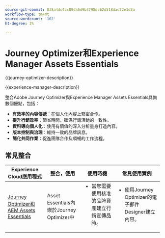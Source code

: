 ```yaml
---
source-git-commit: 838a4dc4cc89da5d9b3798dc62d518dac22e1d3a
workflow-type: tm+mt
source-wordcount: '102'
ht-degree: 3%

---
```



# Journey Optimizer和Experience Manager Assets Essentials

{{journey-optimizer-description}}

{{experience-manager-description}}

整合Adobe Journey Optimizer與Experience Manager Assets Essentials具備數個優點，包括：

+ **有效率的內容傳遞**：在個人化內容上緊密合作。
+ **提升行銷效率**：節省時間，確保行銷活動的一致性。
+ **資料導向個人化**：使用有價值的深入分析量身打造內容。
+ **版本控制與治理**：維持一致的品牌訊息。
+ **簡化共同作業**：促進團隊合作及順暢的工作流程。

## 常見整合

<table>
    <thead>
        <tr>
            <th>Experience Cloud應用程式</th>
            <th>整合，使用</th>
            <th>使用時機</th>
            <th>常見使用實例</th>
        </tr>
    </thead>
    <tbody>
        <tr>
            <td><a href="https://experienceleague.adobe.com/docs/journey-optimizer-learn/tutorials/email-channel/create-content-with-the-email-designer.html?lang=zh-Hant" target="_blank" rel="noreferrer">Journey Optimizer和AEM Assets Essentials</a></td>
            <td>Asset Essentials內嵌於Journey Optimizer中</td>
            <td>
                <ul style="margin-top: 0;">
                    <li>當您需要使用核准的品牌資產建立行銷宣傳品時。</li>
                </ul>
            </td>
            <td>
                <ul style="margin-top: 0;"><li>使用Journey Optimizer的電子郵件Designer建立內容。</li></ul>
            </td>
        </tr>        
    </tbody>          
</table>
